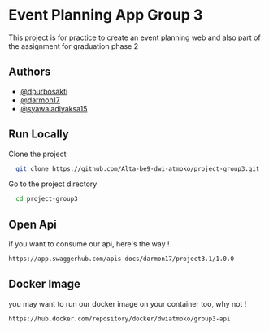 # Event Planning App Group 3

This project is for practice to create an event planning web and also
 part of the assignment for graduation phase 2

## Authors

- [@dpurbosakti](https://github.com/dpurbosakti)
- [@darmon17](https://github.com/darmon17)
- [@syawaladiyaksa15](https://github.com/syawaladiyaksa15)

## Run Locally

Clone the project

```bash
  git clone https://github.com/Alta-be9-dwi-atmoko/project-group3.git
```

Go to the project directory

```bash
  cd project-group3
```

## Open Api

if you want to consume our api,
here's the way !

```bash
https://app.swaggerhub.com/apis-docs/darmon17/project3.1/1.0.0
```

## Docker Image

you may want to run our docker image on your container too,
why not !

```bash 
https://hub.docker.com/repository/docker/dwiatmoko/group3-api
```
